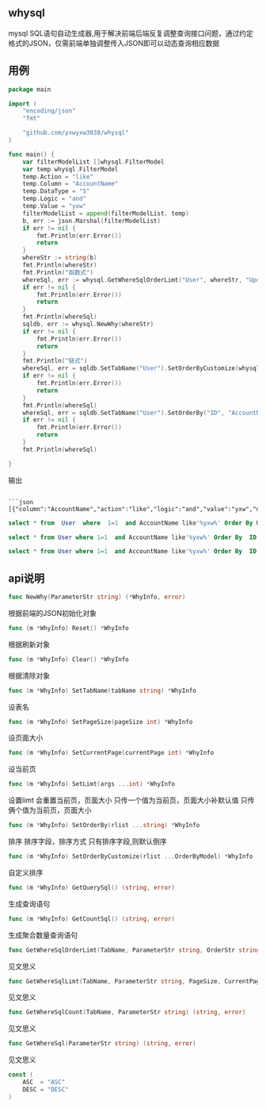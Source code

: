 ## whysql
mysql SQL语句自动生成器,用于解决前端后端反复调整查询接口问题，通过约定格式的JSON，仅需前端单独调整传入JSON即可以动态查询相应数据

## 用例
```go
package main

import (
	"encoding/json"
	"fmt"

	"github.com/yxwyxw3038/whysql"
)

func main() {
	var filterModelList []whysql.FilterModel
	var temp whysql.FilterModel
	temp.Action = "like"
	temp.Column = "AccountName"
	temp.DataType = "S"
	temp.Logic = "and"
	temp.Value = "yxw"
	filterModelList = append(filterModelList, temp)
	b, err := json.Marshal(filterModelList)
	if err != nil {
		fmt.Println(err.Error())
		return
	}
	whereStr := string(b)
	fmt.Println(whereStr)
	fmt.Println("函数式")
	whereSql, err := whysql.GetWhereSqlOrderLimt("User", whereStr, "UpdateTime", whysql.DESC, 10, 1)
	if err != nil {
		fmt.Println(err.Error())
		return
	}
	fmt.Println(whereSql)
	sqldb, err := whysql.NewWhy(whereStr)
	if err != nil {
		fmt.Println(err.Error())
		return
	}
	fmt.Println("链式")
	whereSql, err = sqldb.SetTabName("User").SetOrderByCustomize(whysql.OrderByModel{Column: "ID", SortType: whysql.DESC}).SetLimt(0, 20).GetQuerySql()
	if err != nil {
		fmt.Println(err.Error())
		return
	}
	fmt.Println(whereSql)
	whereSql, err = sqldb.SetTabName("User").SetOrderBy("ID", "AccountName", "DESC").SetLimt(0, 20).GetQuerySql()
	if err != nil {
		fmt.Println(err.Error())
		return
	}
	fmt.Println(whereSql)

}
```
输出
```

```json
[{"column":"AccountName","action":"like","logic":"and","value":"yxw","dataType":"S"}]

```

```sql
select * from  User  where  1=1  and AccountName like'%yxw%' Order By UpdateTime DESC  LIMIT 0,10
```

```sql
select * from User where 1=1  and AccountName like'%yxw%' Order By  ID DESC  LIMIT  0,20 
```

```sql
select * from User where 1=1  and AccountName like'%yxw%' Order By  ID DESC ,  AccountName DESC  LIMIT  0,20
```
## api说明

```go
func NewWhy(ParameterStr string) (*WhyInfo, error)
```
根据前端的JSON初始化对象


```go
func (m *WhyInfo) Reset() *WhyInfo
```
根据刷新对象


```go
func (m *WhyInfo) Clear() *WhyInfo
```
根据清除对象


```go
func (m *WhyInfo) SetTabName(tabName string) *WhyInfo
```
设表名

```go
func (m *WhyInfo) SetPageSize(pageSize int) *WhyInfo
```
设页面大小

```go
func (m *WhyInfo) SetCurrentPage(currentPage int) *WhyInfo 
```
设当前页

```go
func (m *WhyInfo) SetLimt(args ...int) *WhyInfo
```
设置limt 会重置当前页，页面大小
只传一个值为当前页，页面大小补默认值
只传俩个值为当前页，页面大小

```go
func (m *WhyInfo) SetOrderBy(rlist ...string) *WhyInfo 
```
排序
排序字段，排序方式
只有排序字段,则默认倒序

```go
func (m *WhyInfo) SetOrderByCustomize(rlist ...OrderByModel) *WhyInfo 
```
自定义排序


```go
func (m *WhyInfo) GetQuerySql() (string, error)
```
生成查询语句


```go
func (m *WhyInfo) GetCountSql() (string, error)
```
生成聚合数量查询语句

```go
func GetWhereSqlOrderLimt(TabName, ParameterStr string, OrderStr string, SortStr string, PageSize, CurrentPage int) (string, error)
```
见文思义
```go
func GetWhereSqlLimt(TabName, ParameterStr string, PageSize, CurrentPage int) (string, error)  
```
见文思义  
```go
func GetWhereSqlCount(TabName, ParameterStr string) (string, error) 
```
见文思义
```go
func GetWhereSql(ParameterStr string) (string, error) 
```
见文思义


```go
const (
	ASC  = "ASC"
	DESC = "DESC"
)
```


